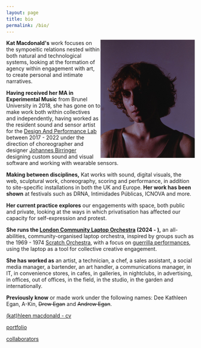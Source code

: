 ```yaml
---
layout: page
title: bio
permalink: /bio/
---
```


[<img src="/assets/img/me/closeup.jpeg" height="auto" width="50%" ALIGN="right"/>](## "photo by Niamh Bennett")

**Kat Macdonald's** work focuses on the sympoeitic relations nested within both natural and technological systems, looking at the formation of agency within engagement with art, to create personal and intimate narratives.

**Having received her MA in Experimental Music** from Brunel University in 2018, she has gone on to make work both within collectives and independently, having worked as the resident sound and sensor artist for the [Design And Performance Lab][dap] between 2017 - 2022 under the direction of choreographer and designer [Johannes Birringer][johan] designing custom sound and visual software and working with wearable sensors.

**Making between disciplines,** Kat works with sound, digital visuals, the web, sculptural work, choreography, scoring and performance, in addition to site-specific installations in both the UK and Europe. **Her work has been shown** at festivals such as DRNA, Intimidades Públicas, ICNOVA and more.

**Her current practice explores** our engagements with space, both public and private, looking at the ways in which privatisation has affected our capacity for self-expression and protest. 

**She runs the [London Community Laptop Orchestra][lclo] (2024 - ),** an all-abilities, community-organised laptop orchestra, inspired by groups such as the 1969 - 1974 [Scratch Orchestra][scratch], with a focus on [guerrilla performances][guerrilla], using the laptop as a tool for collective creative engagement.

**She has worked as** an artist, a technician, a chef, a sales assistant, a social media manager, a bartender, an art handler, a communications manager, in IT, in convenience stores, in cafes, in galleries, in nightclubs, in advertising, in offices, out of offices, in the field, in the studio, in the garden and internationally.

**Previously know** or made work under the following names: Dee Kathleen Egan, A-Kin, <s>Drew Egan</s> and <s>Andrew Egan</s>.

<a href="https://docs.google.com/spreadsheets/d/1JqpBOtxf0bm9doWVSXUzWrlF9gB2g6pVTU80cvIqGaI/edit?gid=0#gid=0">(kat)hleen macdonald - cv</a>

[portfolio][portf]

[collaborators][collabs]

[kat-website]:https://otherkat.com
[shed]: /performances/2024-07-14-shedding-at-gallery-puzić.html
[scores]: /scores/
[lclo]:https://lclo.otherkat.com
[collabs]: /collaborators/
[johan]: https://en.wikipedia.org/wiki/Johannes_Birringer
[dap]: https://dap-lab.brunel.ac.uk/arch.html
[toto]: http://actingnow.co.uk/what-is-theatre-of-the-oppressed/
[portf]: /portfolio/
[scratch]: https://en.wikipedia.org/wiki/Scratch_Orchestra
[guerrilla]: https://en.wikipedia.org/wiki/Guerrilla_theatre
